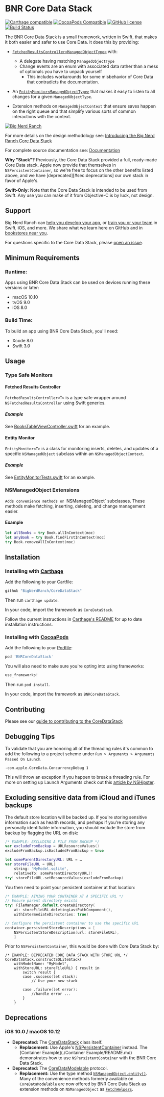 # BNR Core Data Stack
[![Carthage compatible](https://img.shields.io/badge/Carthage-compatible-4BC51D.svg?style=flat)](https://github.com/Carthage/Carthage)
[![CocoaPods Compatible](https://img.shields.io/cocoapods/v/BNRCoreDataStack.svg)](https://cocoapods.org/pods/BNRCoreDataStack)
[![GitHub license](https://img.shields.io/badge/license-MIT-lightgrey.svg)](./LICENSE)
[![Build Status](https://travis-ci.org/bignerdranch/CoreDataStack.svg)](https://travis-ci.org/bignerdranch/CoreDataStack)


The BNR Core Data Stack is a small framework, written in Swift, that makes it
both easier and safer to use Core Data. It does this by providing:

- [`FetchedResultsController<ManagedObjectType>`][src:frc] with:
    - A delegate having matching `ManagedObjectType`
    - Change events are an enum with associated data rather than a mess of
      optionals you have to unpack yourself
        - This includes workarounds for some misbehavior of Core Data that
          contradicts the documentation.
- An [`EntityMonitor<ManagedObjectType>`][src:em] that makes it easy to listen
  to all changes for a given `ManagedObjectType`.
- Extension methods on `ManagedObjectContext` that ensure saves happen on the right queue and that simplify various sorts of common interactions with the context.

  [src:frc]: ./Sources/FetchedResultsController.swift
  [src:em]: ./Sources/EntityMonitor.swift

[![Big Nerd Ranch](https://raw.githubusercontent.com/bignerdranch/CoreDataStack/master/Resources/logo.png)](http://bignerdranch.com)

For more details on the design methodology see: [Introducing the Big Nerd Ranch Core Data Stack](https://www.bignerdranch.com/blog/introducing-the-big-nerd-ranch-core-data-stack/)

For complete source documentation see: [Documentation](http://bignerdranch.github.io/CoreDataStack/index.html)

**Why "Stack"?**
Previously, the Core Data Stack provided a full, ready-made Core Data stack.
Apple now provide that themselves in `NSPersistentContainer`,
so we're free to focus on the other benefits listed above,
and we have [deprecated][#sec:deprecations] our own stack in favor of Apple's.

**Swift-Only:**
Note that the Core Data Stack is intended to be used from Swift.
Any use you can make of it from Objective-C is by luck, not design.



## Support
Big Nerd Ranch can [help you develop your app][bnr:dev],
or [train you or your team][bnr:teach] in Swift, iOS, and more.
We share what we learn here on GitHub and in [bookstores near you][bnr:books].

  [bnr:dev]: https://www.bignerdranch.com/work/
  [bnr:teach]: https://www.bignerdranch.com/training/
  [bnr:books]: https://www.bignerdranch.com/books/

For questions specific to the Core Data Stack, please
[open an issue](https://github.com/bignerdranch/CoreDataStack/issues/new).



## Minimum Requirements
### Runtime:
Apps using BNR Core Data Stack can be used on devices running these versions
or later:

- macOS 10.10
- tvOS 9.0
- iOS 8.0

### Build Time:
To build an app using BNR Core Data Stack, you'll need:

- Xcode 8.0
- Swift 3.0



## <a id="usage"></a> Usage

### Type Safe Monitors

#### Fetched Results Controller

`FetchedResultsController<T>` is a type safe wrapper around `NSFetchedResultsController` using Swift generics.

##### Example

See [BooksTableViewController.swift](./Example/BooksTableViewController.swift) for an example.

#### <a id="entity_monitor"></a> Entity Monitor

`EntityMonitor<T>` is a class for monitoring inserts, deletes, and updates of a specific `NSManagedObject` subclass within an `NSManagedObjectContext`.

##### Example
See [EntityMonitorTests.swift](./Tests/EntityMonitorTests.swift) for an example.

### NSManagedObject Extensions

`Adds convenience methods on `NSManagedObject` subclasses. These methods make fetching, inserting, deleting, and change management easier.

#### Example

```swift
let allBooks = try Book.allInContext(moc)
let anyBook = try Book.findFirstInContext(moc)
try Book.removeAllInContext(moc)
```



## Installation
### Installing with [Carthage]

[Carthage]: https://github.com/Carthage/Carthage

Add the following to your Cartfile:

```ruby
github "BigNerdRanch/CoreDataStack"
```

Then run `carthage update`.

In your code, import the framework as `CoreDataStack`.

Follow the current instructions in [Carthage's README][carthage-installation]
for up to date installation instructions.

[carthage-installation]: https://github.com/Carthage/Carthage/blob/master/README.md


### Installing with [CocoaPods]

[CocoaPods]: http://cocoapods.org

Add the following to your [Podfile](http://guides.cocoapods.org/using/the-podfile.html):

```ruby
pod 'BNRCoreDataStack'
```

You will also need to make sure you're opting into using frameworks:

```ruby
use_frameworks!
```

Then run `pod install`.

In your code, import the framework as `BNRCoreDataStack`.



## Contributing

Please see our [guide to contributing to the CoreDataStack](https://github.com/bignerdranch/CoreDataStack/tree/master/.github/CONTRIBUTING.md)




## Debugging Tips

To validate that you are honoring all of the threading rules it's common to add the following to a project scheme under `Run > Arguments > Arguments Passed On Launch`.

`-com.apple.CoreData.ConcurrencyDebug 1`

This will throw an exception if you happen to break a threading rule. For more on setting up Launch Arguments check out this [article by NSHipster](http://nshipster.com/launch-arguments-and-environment-variables/).



## Excluding sensitive data from iCloud and iTunes backups
The default store location will be backed up.
If you're storing sensitive information such as health records,
and perhaps if you're storing any personally identifiable information,
you should exclude the store from backup by flagging the URL on disk:

```swift
/* EXAMPLE: EXCLUDING A FILE FROM BACKUP */
var excludeFromBackup = URLResourceValues()
excludeFromBackup.isExcludedFromBackup = true

let someParentDirectoryURL: URL = …
var storeFileURL = URL(
    string: "MyModel.sqlite",
    relativeTo: someParentDirectoryURL)!
try! storeFileURL.setResourceValues(excludeFromBackup)
```

You then need to point your persistent container at that location:

```swift
/* EXAMPLE: AIMING YOUR CONTAINER AT A SPECIFIC URL */
// Ensure parent directory exists
try! FileManager.default.createDirectory(
    at: storeFileURL.deletingLastPathComponent(),
    withIntermediateDirectories: true)

// Configure the persistent container to use the specific URL
container.persistentStoreDescriptions = [
    NSPersistentStoreDescription(url: storeFileURL),
    ]
```

Prior to `NSPersistentContainer`, this would be done with Core Data Stack by:

```
/* EXAMPLE: DEPRECATED CORE DATA STACK WITH STORE URL */
CoreDataStack.constructSQLiteStack(
    withModelName: "MyModel",
    withStoreURL: storeFileURL) { result in
        switch result {
        case .success(let stack):
            // Use your new stack

        case .failure(let error):
            //handle error ...
        }
    }
```



## Deprecations
<!-- GitHub does this "fun" thing where it omits section fragment IDs on
mobile, so we provide our own ID to work around that. -->
<a id="sec:deprecations"></a>
### iOS 10.0 / macOS 10.12
- **Deprecated:** The [CoreDataStack](./Sources/CoreDataStack.swift) class itself.
    - **Replacement:** Use Apple's [NSPersistentContainer](https://developer.apple.com/reference/coredata/nspersistentcontainer) instead. The [Container Example](./Container Example/README.md) demonstrates how to use `NSPersistentContainer` with the BNR Core Data Stack.
- **Deprecated:** The [CoreDataModelable](./Sources/CoreDataModelable.swift) protocol.
    - **Replacement:** Use the type method [`NSManagedObject.entity()`](https://developer.apple.com/reference/coredata/nsmanagedobject/1640588-entity). Many of the convenience methods formerly available on `CoreDataModelable` are now offered by BNR Core Data Stack as extension methods on `NSManagedObject` as [`FetchHelpers`](./Sources/NSManagedObject+FetchHelpers.swift).
